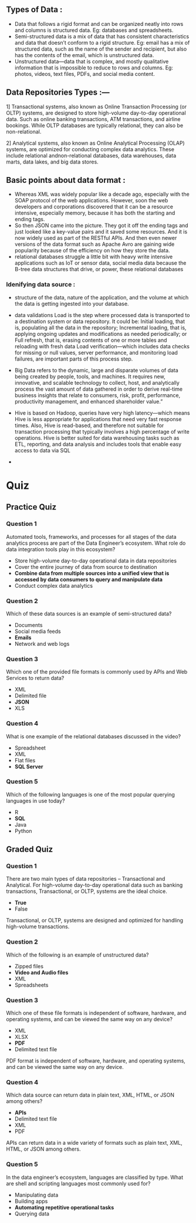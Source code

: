 
## Types of Data :
- Data that follows a rigid format and can be organized neatly into rows and columns is structured data. Eg: databases and spreadsheets.
- Semi-structured data is a mix of data that has consistent characteristics and data that doesn’t conform to a rigid structure.
   Eg: email has a mix of structured data, such as the name of the sender and recipient, but also has the contents of the email, which is unstructured data.
- Unstructured data—data that is complex, and mostly qualitative information that is impossible to reduce to rows and columns.
  Eg: photos, videos, text files, PDFs, and social media content.

## Data Repositories Types :—
1] Transactional systems, also known as Online Transaction Processing (or OLTP) systems, are designed to store high-volume day-to-day operational data. Such as online 
   banking transactions, ATM transactions, and airline bookings. While OLTP databases are typically relational, they can also be non-relational.

2] Analytical systems, also known as Online Analytical Processing (OLAP) systems, are optimized for conducting complex data analytics.
   These include relational andnon-relational databases, data warehouses, data marts, data lakes, and big data stores.


## Basic points about data format :
- Whereas XML was widely popular like a decade ago, especially with the SOAP protocol of the web applications. However, soon the web developers and corporations
  discovered that it can be a resource intensive, especially memory, because it has both the starting and ending tags.
- So then JSON came into the picture. They got it off the ending tags and just looked like a key-value pairs and it saved some resources.
   And it is now widely used as part of the RESTful APIs. And then even newer versions of the data format such as Apache Avro are gaining wide popularity because
  of the efficiency on how they store the data.
- relational databases struggle a little bit with heavy write intensive applications such as IoT or sensor data, social media data 
   because the B-tree data structures that drive, or power, these relational databases

### Idenifying data source :
- structure of the data, nature of the application, and the volume at which the data is getting ingested into your database.

- data validations Load is the step where processed data is transported to a destination system or data repository. It could be: Initial loading, that is, populating all the data in the repository; Incremental loading, that is, applying ongoing updates and modifications as needed periodically; or Full refresh, that is, erasing contents of one or more tables and reloading with fresh data Load verification—which includes data checks for missing or null values, server performance, and monitoring load failures, are important parts of this process step.

- Big Data refers to the dynamic, large and disparate volumes of data being created by people, tools, and machines. It requires new, innovative, and scalable technology to collect, host, and analytically process the vast amount of data gathered in order to derive real-time business insights that relate to consumers, risk, profit, performance, productivity management, and enhanced shareholder value.”

- Hive is based on Hadoop, queries have very high latency—which means Hive is less appropriate for applications that need very fast response times. Also, Hive is read-based, and therefore not suitable for transaction processing that typically involves a high percentage of write operations. Hive is better suited for data warehousing tasks such as ETL, reporting, and data analysis and includes tools that enable easy access to data via SQL

- 

# Quiz

## Practice Quiz
### Question 1
Automated tools, frameworks, and processes for all stages of the data analytics process are part of the Data Engineer’s ecosystem. What role do data integration tools play in this ecosystem?
- Store high-volume day-to-day operational data in data repositories
- Cover the entire journey of data from source to destination
- **Combine data from multiple sources into a unified view that is accessed by data consumers to query and manipulate data**
- Conduct complex data analytics

### Question 2
Which of these data sources is an example of semi-structured data?
- Documents
- Social media feeds
- **Emails**
- Network and web logs

### Question 3
Which one of the provided file formats is commonly used by APIs and Web Services to return data?
- XML
- Delimited file
- **JSON**
- XLS

### Question 4
What is one example of the relational databases
discussed in the video?
- Spreadsheet
- XML
- Flat files
- **SQL Server**

### Question 5
Which of the following languages is one of the most popular querying languages in use today?
- R
- **SQL**
- Java
- Python

## Graded Quiz

### Question 1
There are two main types of data repositories – Transactional and Analytical. For high-volume day-to-day operational data such as banking transactions, Transactional, or OLTP, systems are the ideal choice.
- **True**
- False

Transactional, or OLTP, systems are designed and optimized for handling high-volume transactions.

### Question 2
Which of the following is an example of unstructured data?
- Zipped files
- **Video and Audio files**
- XML
- Spreadsheets

### Question 3
Which one of these file formats is independent of software, hardware, and operating systems, and can be viewed the same way on any device?
- XML
- XLSX
- **PDF**
- Delimited text file

PDF format is independent of software, hardware, and operating systems, and can be viewed the same way on any device. 

### Question 4
Which data source can return data in plain text, XML, HTML, or JSON among others?
- **APIs**
- Delimited text file
- XML
- PDF

APIs can return data in a wide variety of formats such as plain text, XML, HTML, or JSON among others. 

### Question 5
In the data engineer’s ecosystem, languages are classified by type. What are shell and scripting languages most commonly used for?
- Manipulating data
- Building apps
- **Automating repetitive operational tasks**
- Querying data
